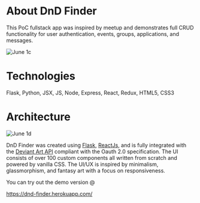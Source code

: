 # About DnD Finder
This PoC fullstack app was inspired by meetup and demonstrates full CRUD functionality for user authentication, events, groups, applications, and messages.

![June 1c](https://i.imgur.com/d9VSxc7.png)

# Technologies 
Flask, Python, JSX, JS, Node, Express, React, Redux, HTML5, CSS3

# Architecture

![June 1d](https://i.imgur.com/oPZntBL.png)

DnD Finder was created using [Flask](https://flask.palletsprojects.com/en/2.0.x/), [ReactJs](https://reactjs.org/), and is fully integrated with the [Deviant Art API](https://www.deviantart.com/developers/authentication) compliant with the Oauth 2.0 specification. The UI consists of over 100 custom components all written from scratch and powered by vanilla CSS. The UI/UX is inspired by minimalism, glassmorphism, and fantasy art with a focus on responsiveness. 

You can try out the demo version @

https://dnd-finder.herokuapp.com/

